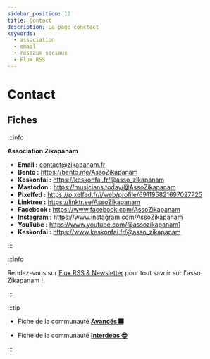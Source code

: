 ```yaml
---
sidebar_position: 12
title: Contact 
description: La page conctact
keywords:
  - association
  - email
  - réseaux sociaux
  - Flux RSS
---
```


# Contact

## Fiches

:::info

**Association Zikapanam**

- **Email :** contact@zikapanam.fr
- **Bento :** https://bento.me/AssoZikapanam
- **Keskonfai :** https://keskonfai.fr/@asso_zikapanam
- **Mastodon :** https://musicians.today/@AssoZikapanam
- **Pixelfed :** https://pixelfed.fr/i/web/profile/691195821697027725
- **Linktree :** https://linktr.ee/AssoZikapanam
- **Facebook :** https://www.facebook.com/AssoZikapanam
- **Instagram :** https://www.instagram.com/AssoZikapanam
- **YouTube :** https://www.youtube.com/@assozikapanam1
- **Keskonfai :** https://www.keskonfai.fr/@asso_zikapanam

:::


:::info

Rendez-vous sur [Flux RSS & Newsletter](/docs/flux-rss) pour tout savoir sur l'asso Zikapanam !

:::

:::tip

- Fiche de la communauté **[Avancés 🎆](/docs/fonctionnement/intro#communaut%C3%A9-des-avanc%C3%A9s-)**

- Fiche de la communauté **[Interdebs 😎](/docs/fonctionnement/intro#communaut%C3%A9-des-interdebs-)**

:::
